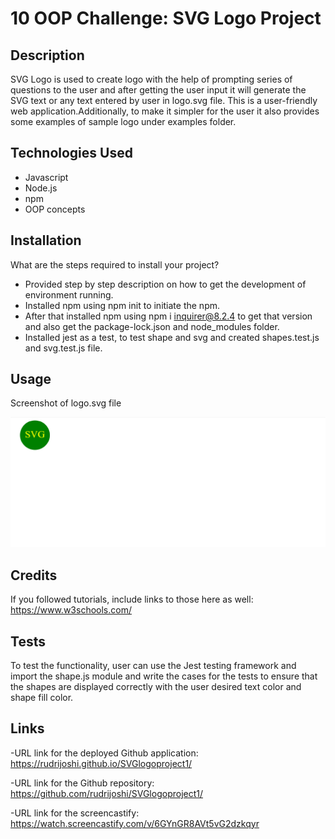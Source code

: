 # 10 OOP Challenge: SVG Logo Project

## Description

SVG Logo is used to create logo with the help of prompting series of questions to the user and after getting the user input it will generate the SVG text or any text entered by user in logo.svg file. This is a user-friendly web application.Additionally, to make it simpler for the user it also provides some examples of sample logo under examples folder.


## Technologies Used

- Javascript
- Node.js
- npm
- OOP concepts

## Installation

What are the steps required to install your project?
- Provided step by step description on how to get the development of environment running. 
- Installed npm using npm init to initiate the npm.
- After that installed npm using npm i inquirer@8.2.4 to get that version and also get the package-lock.json and node_modules folder.
- Installed jest as a test, to test shape and svg and created shapes.test.js and svg.test.js file.

## Usage

Screenshot of logo.svg file

![SVG logo screenshot](./Images/screenshot.png)

## Credits

If you followed tutorials, include links to those here as well: https://www.w3schools.com/

## Tests

To test the functionality, user can use the Jest testing framework and import the shape.js module and write the cases for the tests to ensure that the shapes are displayed correctly with the user desired text color and shape fill color.

## Links

-URL link for the deployed Github application: https://rudrijoshi.github.io/SVGlogoproject1/

-URL link for the Github repository: https://github.com/rudrijoshi/SVGlogoproject1/

-URL link for the screencastify: https://watch.screencastify.com/v/6GYnGR8AVt5vG2dzkqyr